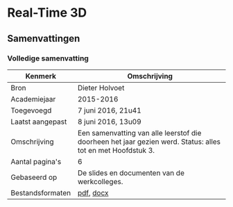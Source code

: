 # Real-Time 3D

## Samenvattingen

### Volledige samenvatting
| Kenmerk           | Omschrijving                                                                                                        	|
|------------------	|---------------------------------------------------------------------------------------------------------------------	|
| Bron              | Dieter Holvoet                                                                                                       	|
| Academiejaar      | 2015-2016                                                                                                            	|
| Toegevoegd       	| 7 juni 2016, 21u41                                                                                                   	|
| Laatst aangepast 	| 8 juni 2016, 13u09                                                                                                  	|
| Omschrijving     	| Een samenvatting van alle leerstof die doorheen het jaar gezien werd. Status: alles tot en met Hoofdstuk 3.          	|
| Aantal pagina's  	| 6                                                                                                                    	|
| Gebaseerd op     	| De slides en documenten van de werkcolleges.                                                                        	|
| Bestandsformaten 	| [pdf](DieterHolvoet-2015-2016-VolledigeSamenvatting.pdf), [docx](DieterHolvoet-2015-2016-VolledigeSamenvatting.docx)  |
